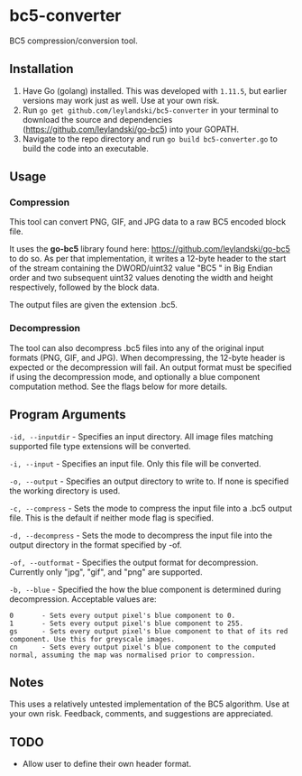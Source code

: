 # bc5-converter
BC5 compression/conversion tool.
 
## Installation
1. Have Go (golang) installed. This was developed with `1.11.5`, but earlier versions may work just as well. Use at your own risk.
1. Run `go get github.com/leylandski/bc5-converter` in your terminal to download the source and dependencies (https://github.com/leylandski/go-bc5) into your GOPATH.
1. Navigate to the repo directory and run `go build bc5-converter.go` to build the code into an executable.
 
## Usage
### Compression
This tool can convert PNG, GIF, and JPG data to a raw BC5 encoded block file. 

It uses the **go-bc5** library found here: https://github.com/leylandski/go-bc5 to do so. As per that implementation, it writes a 12-byte header to the start of the stream containing the DWORD/uint32 value "BC5 " in Big Endian order and two subsequent uint32 values denoting the width and height respectively, followed by the block data.
 
The output files are given the extension .bc5.
 
### Decompression
The tool can also decompress .bc5 files into any of the original input formats (PNG, GIF, and JPG). When decompressing, the 12-byte header is expected or the decompression will fail. An output format must be specified if using the decompression mode, and optionally a blue component computation method. See the flags below for more details.
 
## Program Arguments
`-id, --inputdir` - Specifies an input directory. All image files matching supported file type extensions will be converted.
 
`-i, --input` - Specifies an input file. Only this file will be converted.
 
`-o, --output` - Specifies an output directory to write to. If none is specified the working directory is used.
 
`-c, --compress` - Sets the mode to compress the input file into a .bc5 output file. This is the default if neither mode flag is specified.

`-d, --decompress` - Sets the mode to decompress the input file into the output directory in the format specified by -of.

`-of, --outformat` - Specifies the output format for decompression. Currently only "jpg", "gif", and "png" are supported.
 
`-b, --blue` - Specified the how the blue component is determined during decompression. Acceptable values are:
 ```
0		- Sets every output pixel's blue component to 0.
1		- Sets every output pixel's blue component to 255.
gs		- Sets every output pixel's blue component to that of its red component. Use this for greyscale images.
cn		- Sets every output pixel's blue component to the computed normal, assuming the map was normalised prior to compression.
```

## Notes
This uses a relatively untested implementation of the BC5 algorithm. Use at your own risk. Feedback, comments, and suggestions are appreciated.

## TODO
* Allow user to define their own header format.
